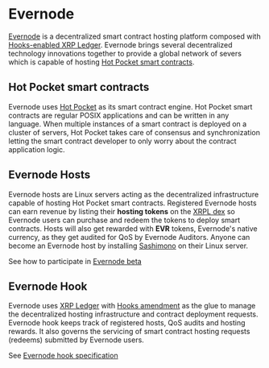 # Evernode
[Evernode](https://evernode.wordpress.com/) is a decentralized smart contract hosting platform composed with [Hooks-enabled XRP Ledger](https://hooks-testnet.xrpl-labs.com/). Evernode brings several decentralized technology innovations together to provide a global network of severs which is capable of hosting [Hot Pocket smart contracts](#hot-pocket-smart-contracts).

## Hot Pocket smart contracts
Evernode uses [Hot Pocket](hot-pocket/index.md) as its smart contract engine. Hot Pocket smart contracts are regular POSIX applications and can be written in any language. When multiple instances of a smart contract is deployed on a cluster of servers, Hot Pocket takes care of consensus and synchronization letting the smart contract developer to only worry about the contract application logic.

## Evernode Hosts
Evernode hosts are Linux servers acting as the decentralized infrastructure capable of hosting Hot Pocket smart contracts. Registered Evernode hosts can earn revenue by listing their **hosting tokens** on the [XRPL dex](https://xrpl.org/decentralized-exchange.html) so Evernode users can purchase and redeem the tokens to deploy smart contracts. Hosts will also get rewarded with **EVR** tokens, Evernode's native currency, as they get audited for QoS by Evernode Auditors. Anyone can become an Evernode host by installing [Sashimono](sashimono/index.md) on their Linux server.

See how to participate in [Evernode beta]((https://github.com/HotPocketDev/evernode-host))

## Evernode Hook
Evernode uses [XRP Ledger](https://xrpl.org/) with [Hooks amendment](https://hooks-testnet.xrpl-labs.com/) as the glue to manage the decentralized hosting infrastructure and contract deployment requests. Evernode hook keeps track of registered hosts, QoS audits and hosting rewards. It also governs the servicing of smart contract hosting requests (redeems) submitted by Evernode users.

See [Evernode hook specification](evernode/hook-spec.md)